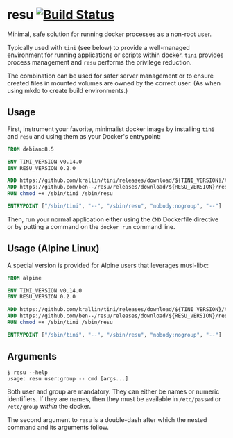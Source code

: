 # resu [![Build Status](https://github.com/ben--/resu/actions/workflows/ci.yml/badge.svg)](https://github.com/ben--/resu/actions/workflows/ci.yml)

Minimal, safe solution for running docker processes as a non-root user.

Typically used with `tini` (see below) to provide a well-managed environment for running applications or scripts within docker.  `tini` provides process management and `resu` performs the privilege reduction.

The combination can be used for safer server management or to ensure created files in mounted volumes are owned by the correct user.  (As when using mkdo to create build environments.)

## Usage

First, instrument your favorite, minimalist docker image by installing `tini` and `resu` and using them as your Docker's entrypoint:

```Dockerfile
FROM debian:8.5

ENV TINI_VERSION v0.14.0
ENV RESU_VERSION 0.2.0

ADD https://github.com/krallin/tini/releases/download/${TINI_VERSION}/tini /sbin/tini
ADD https://github.com/ben--/resu/releases/download/${RESU_VERSION}/resu /sbin/resu
RUN chmod +x /sbin/tini /sbin/resu

ENTRYPOINT ["/sbin/tini", "--", "/sbin/resu", "nobody:nogroup", "--"]
```

Then, run your normal application either using the `CMD` Dockerfile directive or by putting a command on the `docker run` command line.

## Usage (Alpine Linux)

A special version is provided for Alpine users that leverages musl-libc:

```Dockerfile
FROM alpine

ENV TINI_VERSION v0.14.0
ENV RESU_VERSION 0.2.0

ADD https://github.com/krallin/tini/releases/download/${TINI_VERSION}/tini-static /sbin/tini
ADD https://github.com/ben--/resu/releases/download/${RESU_VERSION}/resu-alpine /sbin/resu
RUN chmod +x /sbin/tini /sbin/resu

ENTRYPOINT ["/sbin/tini", "--", "/sbin/resu", "nobody:nogroup", "--"]
```

## Arguments

```shell
$ resu --help
usage: resu user:group -- cmd [args...]
```

Both user and group are mandatory.  They can either be names or numeric identifiers.  If they are names, then they must be available in `/etc/passwd` or `/etc/group` *within* the docker.

The second argument to `resu` is a double-dash after which the nested command and its arguments follow.
